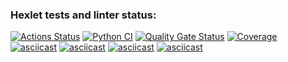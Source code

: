 ### Hexlet tests and linter status:
[![Actions Status](https://github.com/Bulgakoffka/python-project-50/actions/workflows/hexlet-check.yml/badge.svg)](https://github.com/Bulgakoffka/python-project-50/actions)
[![Python CI](https://github.com/Bulgakoffka/python-project-50/actions/workflows/pyci.yml/badge.svg)](https://github.com/Bulgakoffka/python-project-50/actions/workflows/pyci.yml)
[![Quality Gate Status](https://sonarcloud.io/api/project_badges/measure?project=Bulgakoffka_python-project-50&metric=alert_status)](https://sonarcloud.io/summary/new_code?id=Bulgakoffka_python-project-50)
[![Coverage](https://sonarcloud.io/api/project_badges/measure?project=Bulgakoffka_python-project-50&metric=coverage)](https://sonarcloud.io/summary/new_code?id=Bulgakoffka_python-project-50)
[![asciicast](https://asciinema.org/a/rjoZ6tLKl8aeuddcOzLtpZx0s.svg)](https://asciinema.org/a/rjoZ6tLKl8aeuddcOzLtpZx0s)
[![asciicast](https://asciinema.org/a/Na3LMRMatNSJg8HMmd5p3ug25.svg)](https://asciinema.org/a/Na3LMRMatNSJg8HMmd5p3ug25)
[![asciicast](https://asciinema.org/a/BCAhkf51EwjupmLzbVsSOntE1.svg)](https://asciinema.org/a/BCAhkf51EwjupmLzbVsSOntE1)
[![asciicast](https://asciinema.org/a/BArwxRIqsHJMudNg13bTqL6y5.svg)](https://asciinema.org/a/BArwxRIqsHJMudNg13bTqL6y5)